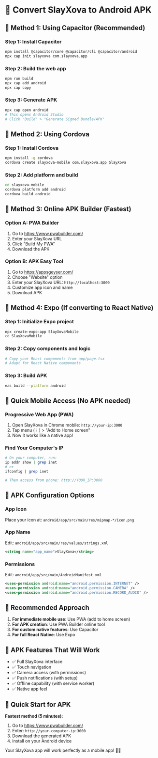 # 📱 Convert SlayXova to Android APK

## 🎯 Method 1: Using Capacitor (Recommended)

### Step 1: Install Capacitor
```bash
npm install @capacitor/core @capacitor/cli @capacitor/android
npx cap init slayxova com.slayxova.app
```

### Step 2: Build the web app
```bash
npm run build
npx cap add android
npx cap copy
```

### Step 3: Generate APK
```bash
npx cap open android
# This opens Android Studio
# Click "Build" > "Generate Signed Bundle/APK"
```

## 🎯 Method 2: Using Cordova

### Step 1: Install Cordova
```bash
npm install -g cordova
cordova create slayxova-mobile com.slayxova.app SlayXova
```

### Step 2: Add platform and build
```bash
cd slayxova-mobile
cordova platform add android
cordova build android
```

## 🎯 Method 3: Online APK Builder (Fastest)

### Option A: PWA Builder
1. Go to https://www.pwabuilder.com/
2. Enter your SlayXova URL
3. Click "Build My PWA"
4. Download the APK

### Option B: APK Easy Tool
1. Go to https://appsgeyser.com/
2. Choose "Website" option
3. Enter your SlayXova URL: `http://localhost:3000`
4. Customize app icon and name
5. Download APK

## 🎯 Method 4: Expo (If converting to React Native)

### Step 1: Initialize Expo project
```bash
npx create-expo-app SlayXovaMobile
cd SlayXovaMobile
```

### Step 2: Copy components and logic
```bash
# Copy your React components from app/page.tsx
# Adapt for React Native components
```

### Step 3: Build APK
```bash
eas build --platform android
```

## 📱 Quick Mobile Access (No APK needed)

### Progressive Web App (PWA)
1. Open SlayXova in Chrome mobile: `http://your-ip:3000`
2. Tap menu (⋮) > "Add to Home screen"
3. Now it works like a native app!

### Find Your Computer's IP
```bash
# On your computer, run:
ip addr show | grep inet
# or
ifconfig | grep inet

# Then access from phone: http://YOUR_IP:3000
```

## 🔧 APK Configuration Options

### App Icon
Place your icon at: `android/app/src/main/res/mipmap-*/icon.png`

### App Name
Edit: `android/app/src/main/res/values/strings.xml`
```xml
<string name="app_name">SlayXova</string>
```

### Permissions
Edit: `android/app/src/main/AndroidManifest.xml`
```xml
<uses-permission android:name="android.permission.INTERNET" />
<uses-permission android:name="android.permission.CAMERA" />
<uses-permission android:name="android.permission.RECORD_AUDIO" />
```

## 🚀 Recommended Approach

1. **For immediate mobile use**: Use PWA (add to home screen)
2. **For APK creation**: Use PWA Builder online tool
3. **For custom native features**: Use Capacitor
4. **For full React Native**: Use Expo

## 📱 APK Features That Will Work

- ✅ Full SlayXova interface
- ✅ Touch navigation
- ✅ Camera access (with permissions)
- ✅ Push notifications (with setup)
- ✅ Offline capability (with service worker)
- ✅ Native app feel

## 🎯 Quick Start for APK

**Fastest method (5 minutes):**
1. Go to https://www.pwabuilder.com/
2. Enter: `http://your-computer-ip:3000`
3. Download the generated APK
4. Install on your Android device

Your SlayXova app will work perfectly as a mobile app! 📱✨